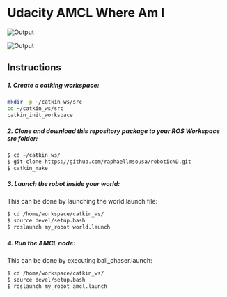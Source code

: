 # Udacity AMCL Where Am I

![Output](https://github.com/raphaellmsousa/roboticND/tree/master/project3/my_robot/video_pics/gif1.gif)

![Output](https://github.com/raphaellmsousa/roboticND/tree/master/project3/my_robot/video_pics/gif2.gif)

## Instructions

##### 1. Create a catking workspace:
```sh
mkdir -p ~/catkin_ws/src
cd ~/catkin_ws/src
catkin_init_workspace
```
##### 2. Clone and download this repository package to your ROS Workspace src folder:
```sh
$ cd ~/catkin_ws/
$ git clone https://github.com/raphaellmsousa/roboticND.git 
$ catkin_make

```
##### 3. Launch the robot inside your world:

This can be done by launching the world.launch file:

```sh
$ cd /home/workspace/catkin_ws/
$ source devel/setup.bash
$ roslaunch my_robot world.launch
```

##### 4. Run the AMCL node:

This can be done by executing ball_chaser.launch:

```sh
$ cd /home/workspace/catkin_ws/
$ source devel/setup.bash
$ roslaunch my_robot amcl.launch
```




